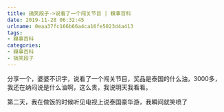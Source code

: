 ```yaml
---
title: 搞笑段子->说看了一个闯关节目 | 糗事百科
date: 2019-11-28 06:32:45
urlname: 0eaa37fc166b66a4ca16fe5023d4a413
tags: 
- 糗事百科
categories:
- 糗事百科
- 搞笑段子
---
```

分享一个，婆婆不识字，说看了一个闯关节目，奖品是泰国的什么油，3000多，我还在纳闷说是什么油啊，这么贵，我说明天我看看。

第二天，我在做饭的时候听见电视上说泰国豪华游，我瞬间就笑喷了


